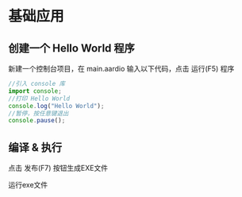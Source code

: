 # 基础应用

## 创建一个 Hello World 程序

新建一个控制台项目，在 main.aardio 输入以下代码，点击 运行(F5) 程序

```js
//引入 console 库
import console;
//打印 Hello World
console.log("Hello World");
//暂停，按任意键退出
console.pause();
```

## 编译 & 执行

点击 发布(F7) 按钮生成EXE文件

运行exe文件